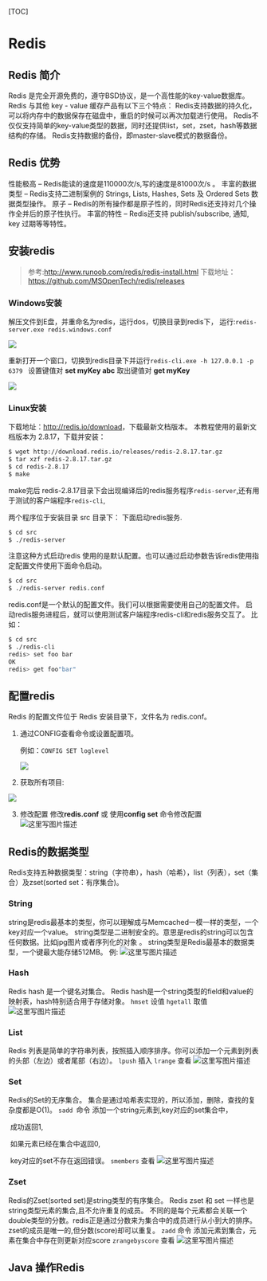 [TOC]

# Redis

## Redis 简介

Redis 是完全开源免费的，遵守BSD协议，是一个高性能的key-value数据库。 
Redis 与其他 key - value 缓存产品有以下三个特点： 
Redis支持数据的持久化，可以将内存中的数据保存在磁盘中，重启的时候可以再次加载进行使用。 
Redis不仅仅支持简单的key-value类型的数据，同时还提供list，set，zset，hash等数据结构的存储。 
Redis支持数据的备份，即master-slave模式的数据备份。

## Redis 优势

性能极高 – Redis能读的速度是110000次/s,写的速度是81000次/s 。 
丰富的数据类型 – Redis支持二进制案例的 Strings, Lists, Hashes, Sets 及 Ordered Sets 数据类型操作。 
原子 – Redis的所有操作都是原子性的，同时Redis还支持对几个操作全并后的原子性执行。 
丰富的特性 – Redis还支持 publish/subscribe, 通知, key 过期等等特性。

##  安装redis

> 参考:<http://www.runoob.com/redis/redis-install.html> 
> 下载地址：<https://github.com/MSOpenTech/redis/releases>

###  Windows安装

解压文件到E盘，并重命名为redis，运行dos，切换目录到redis下， 
运行:`redis-server.exe redis.windows.conf `

![](http://img.blog.csdn.net/20170819140620238?watermark/2/text/aHR0cDovL2Jsb2cuY3Nkbi5uZXQvcWF6d3N4cGNt/font/5a6L5L2T/fontsize/400/fill/I0JBQkFCMA==/dissolve/70/gravity/SouthEast)

重新打开一个窗口，切换到redis目录下并运行`redis-cli.exe -h 127.0.0.1 -p 6379 `
设置键值对 **set myKey abc** 
取出键值对 **get myKey** 

![](http://img.blog.csdn.net/20170819140633187?watermark/2/text/aHR0cDovL2Jsb2cuY3Nkbi5uZXQvcWF6d3N4cGNt/font/5a6L5L2T/fontsize/400/fill/I0JBQkFCMA==/dissolve/70/gravity/SouthEast)

### Linux安装

下载地址：<http://redis.io/download>，下载最新文档版本。 
本教程使用的最新文档版本为 2.8.17，下载并安装：

```bash
$ wget http://download.redis.io/releases/redis-2.8.17.tar.gz
$ tar xzf redis-2.8.17.tar.gz
$ cd redis-2.8.17
$ make
```

make完后 redis-2.8.17目录下会出现编译后的redis服务程序`redis-server`,还有用于测试的客户端程序`redis-cli`,

两个程序位于安装目录 src 目录下： 
下面启动redis服务.

```bash
$ cd src
$ ./redis-server
```

注意这种方式启动redis 使用的是默认配置。也可以通过启动参数告诉redis使用指定配置文件使用下面命令启动。

```bash
$ cd src
$ ./redis-server redis.conf
```

redis.conf是一个默认的配置文件。我们可以根据需要使用自己的配置文件。 
启动redis服务进程后，就可以使用测试客户端程序redis-cli和redis服务交互了。 比如：

```bash
$ cd src
$ ./redis-cli
redis> set foo bar
OK
redis> get foo"bar"
```

##  配置redis

Redis 的配置文件位于 Redis 安装目录下，文件名为 redis.conf。

1. 通过CONFIG查看命令或设置配置项。

   例如：`CONFIG SET loglevel` 

   ![](http://img.blog.csdn.net/20170819140712409?watermark/2/text/aHR0cDovL2Jsb2cuY3Nkbi5uZXQvcWF6d3N4cGNt/font/5a6L5L2T/fontsize/400/fill/I0JBQkFCMA==/dissolve/70/gravity/SouthEast)

2. 获取所有项目:

![](http://img.blog.csdn.net/20170819140721020?watermark/2/text/aHR0cDovL2Jsb2cuY3Nkbi5uZXQvcWF6d3N4cGNt/font/5a6L5L2T/fontsize/400/fill/I0JBQkFCMA==/dissolve/70/gravity/SouthEast)

3. 修改配置 
   修改**redis.conf** 或 使用**config set** 命令修改配置 
   ![这里写图片描述](http://img.blog.csdn.net/20170819140728524?watermark/2/text/aHR0cDovL2Jsb2cuY3Nkbi5uZXQvcWF6d3N4cGNt/font/5a6L5L2T/fontsize/400/fill/I0JBQkFCMA==/dissolve/70/gravity/SouthEast)

## Redis的数据类型

Redis支持五种数据类型：string（字符串），hash（哈希），list（列表），set（集合）及zset(sorted set：有序集合)。

### String

string是redis最基本的类型，你可以理解成与Memcached一模一样的类型，一个key对应一个value。 
string类型是二进制安全的。意思是redis的string可以包含任何数据。比如jpg图片或者序列化的对象 。 
string类型是Redis最基本的数据类型，一个键最大能存储512MB。 
例: 
![这里写图片描述](http://img.blog.csdn.net/20170819142522817?watermark/2/text/aHR0cDovL2Jsb2cuY3Nkbi5uZXQvcWF6d3N4cGNt/font/5a6L5L2T/fontsize/400/fill/I0JBQkFCMA==/dissolve/70/gravity/SouthEast)

### Hash

Redis hash 是一个键名对集合。 
Redis hash是一个string类型的field和value的映射表，hash特别适合用于存储对象。 
`hmset` 设值 
`hgetall` 取值 
![这里写图片描述](http://img.blog.csdn.net/20170819142532307?watermark/2/text/aHR0cDovL2Jsb2cuY3Nkbi5uZXQvcWF6d3N4cGNt/font/5a6L5L2T/fontsize/400/fill/I0JBQkFCMA==/dissolve/70/gravity/SouthEast)

### List

Redis 列表是简单的字符串列表，按照插入顺序排序。你可以添加一个元素到列表的头部（左边）或者尾部（右边）。 
`lpush` 插入 
`lrange` 查看 
![这里写图片描述](http://img.blog.csdn.net/20170819142540919?watermark/2/text/aHR0cDovL2Jsb2cuY3Nkbi5uZXQvcWF6d3N4cGNt/font/5a6L5L2T/fontsize/400/fill/I0JBQkFCMA==/dissolve/70/gravity/SouthEast)

### Set

Redis的Set的无序集合。 集合是通过哈希表实现的，所以添加，删除，查找的复杂度都是O(1)。 
`sadd `命令 
	添加一个string元素到,key对应的set集合中，

​		成功返回1,

​		如果元素已经在集合中返回0,

​		key对应的set不存在返回错误。 
`smembers` 查看 
![这里写图片描述](http://img.blog.csdn.net/20170819142550082?watermark/2/text/aHR0cDovL2Jsb2cuY3Nkbi5uZXQvcWF6d3N4cGNt/font/5a6L5L2T/fontsize/400/fill/I0JBQkFCMA==/dissolve/70/gravity/SouthEast)

### Zset

Redis的Zset(sorted set)是string类型的有序集合。 
Redis zset 和 set 一样也是string类型元素的集合,且不允许重复的成员。 
不同的是每个元素都会关联一个double类型的分数。redis正是通过分数来为集合中的成员进行从小到大的排序。 
zset的成员是唯一的,但分数(score)却可以重复。 
`zadd` 命令  添加元素到集合，元素在集合中存在则更新对应score 
`zrangebyscore` 查看 
![这里写图片描述](http://img.blog.csdn.net/20170819142558791?watermark/2/text/aHR0cDovL2Jsb2cuY3Nkbi5uZXQvcWF6d3N4cGNt/font/5a6L5L2T/fontsize/400/fill/I0JBQkFCMA==/dissolve/70/gravity/SouthEast)

## Java 操作Redis

